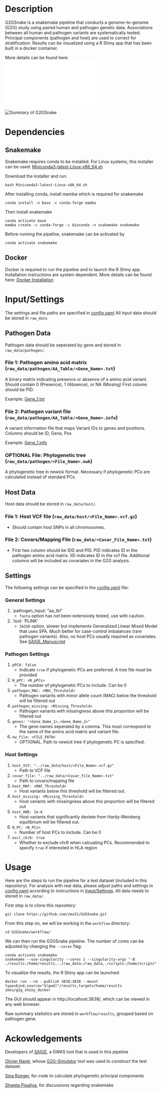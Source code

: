 # Description
G2GSnake is a snakemake pipeline that conducts a genome-to-genome (G2G) study using paired human and pathogen genetic data. Associations between all human and pathogen variants are systematically tested. Principal components (pathogen and host) are used to correct for stratification. Results can be visualized using a R Shiny app that has been built in a docker container. 

More details can be found here: ![TODO Publication](Publication.pdf)

![Summary of G2GSnake](G2GSnake_Pipeline.png)

# Dependencies
## Snakemake
Snakemake requires conda to be installed. For Linux systems, this installer can be used: [Miniconda3-latest-Linux-x86_64.sh](https://docs.conda.io/projects/conda/en/latest/user-guide/install/linux.html) 

Download the installer and run:
```
bash Miniconda3-latest-Linux-x86_64.sh
```
After installing conda, install mamba which is required for snakemake
```
conda install -n base -c conda-forge mamba
```
Then install snakemake
```
conda activate base
mamba create -c conda-forge -c bioconda -n snakemake snakemake
```
Before running the pipeline, snakemake can be activated by 
```
conda activate snakemake
```

## Docker
Docker is required to run the pipeline and to launch the R Shiny app. Installation instructions are system dependent. More details can be found here: [Docker Installation](https://docs.docker.com/engine/install/)

# Input/Settings
The settings and file paths are specified in [config.yaml](config/config.yaml)
All input data should be stored in `raw_data`

## Pathogen Data
Pathogen data should be seperated by gene and stored in `raw_data/pathogen/`.

### File 1: Pathogen amino acid matrix (`raw_data/pathogen/AA_Table/<Gene_Name>.txt`)
A binary matrix indicating presence or absence of a amino acid variant. Should contain 0 (Presence), 1 (Absence), or NA (Missing)
First column should be PID. 

Example: [Gene_1.txt](raw_data/pathogen/AA_Table/Gene_1.txt)

### File 2: Pathogen variant file (`raw_data/pathogen/AA_Table/<Gene_Name>.info`)
A variant information file that maps Variant IDs to genes and positions. 
Columns should be ID, Gene, Pos

Example: [Gene_1.info](raw_data/pathogen/AA_Table/Gene_1.info)

### OPTIONAL File: Phylogenetic tree (`raw_data/pathogen/<File_Name>.nwk`)
A phylogenetic tree in newick format. Necessary if phylogenetic PCs are calculated instead of standard PCs. 

## Host Data
Host data should be stored in `raw_data/host/`.

### File 1: Host VCF file (`raw_data/host/<File_Name>.vcf.gz`)
   * Should contain host SNPs in all chromosomes. 
### File 2: Covars/Mapping File (`raw_data/<Covar_File_Name>.txt`)
   * First two column should be IDD and PID. PID indicates ID in the pathogen amino acid matrix. IID indicates ID in the vcf file. Additional columns will be included as covariates in the G2G analysis. 

## Settings
The following settings can be specified in the [config.yaml](config/config.yaml) file:
### General Settings
1. `pathogen_input: "aa_tbl"
   * `fasta` option has not been extensively tested, use with caution. 
2. `tool: 'PLINK'
   * `SAIGE` option, slower but implements Generalized Linear Mixed Model that uses SPA. Much better for case-control imbalances (rare pathogen variants). Also, no host PCs usually required as covariates. See [SAIGE_Manuscript](https://doi.org/10.1038/s41588-018-0184-y)
### Pathogen Settings
1. `pPCA: false` 
   * Indicate `true` if phylogenetic PCs are preferred. A tree file must be provided
2. `N_pPC: <N_pPCs>`
   * The number of phylogenetic PCs to include. Can be 0
3. `pathogen_MAC: <MAC_Threshold>`
   * Pathogen variants with minor allele count (MAC) below the threshold will be filtered out 
4. `pathogen_missing: <Missing_Threshold>`
   * Pathogen variants with missingness above this proportion will be filtered out 
5. `genes: "<Gene_Name_1>,<Gene_Name_2>"`
   * The gene names seperated by a comma. This must correspond to the name of the amino acid matrix and variant file. 
6. `nw_file: <FILE_PATH>`
   * OPTIONAL. Path to newick tree if phylogenetic PC is specified. 
### Host Settings
1. `host_VCF: "../raw_data/host/<File_Name>.vcf.gz"`
   * Path to VCF file
3. `covar_file: "../raw_data/<Covar_File_Name>.txt"`
   * Path to covars/mapping file
5. `host_MAF: <MAF_Threshold>`
   * Host variants below this threshold will be filtered out. 
6. `host_missing: <Missing_Threshold>`
   * Host variants with missingness above this proportion will be filtered out 
7. `host_HWE: 1e-6`
   * Host variants that significantly deviate from Hardy-Weinberg equilibrium will be filtered out.  
8. `N_PC: <N_PCs>`
   * Number of host PCs to include. Can be 0
9. `excl_chr6: true`
   * Whether to exclude chr6 when calcuating PCs. Recommended to specify `true` if interested in HLA region

# Usage
Here are the steps to run the pipeline for a test dataset (included in this repository). For analysis with real data, please adjust paths and settings in [config.yaml](config/config.yaml) according to instructions in [Input/Settings](Input/Settings). All data needs to stored in `raw_data/`. 

First step is to clone this repository:
```
git clone https://github.com/zmx21/G2GSnake.git
```
From this step on, we will be working in the `workflow` directory:
```
cd G2GSnake/workflow/
```
We can then run the G2GSnake pipeline. The number of cores can be adjusted by changing the `--cores` flag: 
```
conda activate snakemake
snakemake --use-singularity --cores 1 --singularity-args "-B ./results:/home/results,../raw_data:/raw_data,./scripts:/home/scripts"
```
To visualize the results, the R Shiny app can be launched: 
```
docker run --rm --publish 3838:3838 --mount type=bind,source="$(pwd)"/results,target=/home/results zmxu/g2g_shiny_docker
```
The GUI should appear in http://localhost:3838/, which can be viewed in any web browser. 

Raw summary statistics are stored in `workflow/results`, grouped based on pathogen gene. 

# Ackowledgements
Developers of [SAIGE](https://github.com/weizhouUMICH/SAIGE), a GWAS tool that is used in this pipeline

[Olivier Naret](https://github.com/onaret), whose [G2G-Simulator](https://github.com/onaret/G2G-Simulator) tool was used to construct the test dataset. 

[Sina Rüeger](https://github.com/sinarueeger), for code to calculate phylogenetic principal components

[Shweta Pipaliya](https://github.com/svpipaliya), for discussions regarding snakemake

